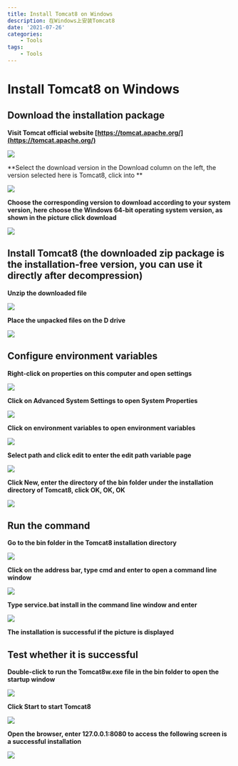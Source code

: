 ```yaml
---
title: Install Tomcat8 on Windows
description: 在Windows上安装Tomcat8
date: '2021-07-26'
categories:
    - Tools
tags:
    - Tools
---
```


# Install Tomcat8 on Windows

## Download the installation package

**Visit Tomcat official website [https://tomcat.apache.org/](https://tomcat.apache.org/)**

![](https://raw.githubusercontent.com/JavenJin/blog-image/master/content/post/Tools/Install%20Tomcat8%20on%20Windows/install-tomcat8-1.png)

**Select the download version in the Download column on the left, the version selected here is Tomcat8, click into **

![](https://raw.githubusercontent.com/JavenJin/blog-image/master/content/post/Tools/Install%20Tomcat8%20on%20Windows/install-tomcat8-2.png)

**Choose the corresponding version to download according to your system version, here choose the Windows 64-bit operating system version, as shown in the picture click download**

![](https://raw.githubusercontent.com/JavenJin/blog-image/master/content/post/Tools/Install%20Tomcat8%20on%20Windows/install-tomcat8-3.png)

## Install Tomcat8 (the downloaded zip package is the installation-free version, you can use it directly after decompression)

**Unzip the downloaded file**

![](https://raw.githubusercontent.com/JavenJin/blog-image/master/content/post/Tools/Install%20Tomcat8%20on%20Windows/install-tomcat8-4.png)

**Place the unpacked files on the D drive**

![](https://raw.githubusercontent.com/JavenJin/blog-image/master/content/post/Tools/Install%20Tomcat8%20on%20Windows/install-tomcat8-5.png)

## Configure environment variables

**Right-click on properties on this computer and open settings**

![](https://raw.githubusercontent.com/JavenJin/blog-image/master/content/post/Tools/Install%20Tomcat8%20on%20Windows/install-tomcat8-6.png)

**Click on Advanced System Settings to open System Properties**

![](https://raw.githubusercontent.com/JavenJin/blog-image/master/content/post/Tools/Install%20Tomcat8%20on%20Windows/install-tomcat8-7.png)

**Click on environment variables to open environment variables**

![](https://raw.githubusercontent.com/JavenJin/blog-image/master/content/post/Tools/Install%20Tomcat8%20on%20Windows/install-tomcat8-8.png)

**Select path and click edit to enter the edit path variable page**

![](https://raw.githubusercontent.com/JavenJin/blog-image/master/content/post/Tools/Install%20Tomcat8%20on%20Windows/install-tomcat8-9.png)

**Click New, enter the directory of the bin folder under the installation directory of Tomcat8, click OK, OK, OK**

![](https://raw.githubusercontent.com/JavenJin/blog-image/master/content/post/Tools/Install%20Tomcat8%20on%20Windows/install-tomcat8-10.png)

## Run the command

**Go to the bin folder in the Tomcat8 installation directory**

![](https://raw.githubusercontent.com/JavenJin/blog-image/master/content/post/Tools/Install%20Tomcat8%20on%20Windows/install-tomcat8-11.png)

**Click on the address bar, type cmd and enter to open a command line window**

![](https://raw.githubusercontent.com/JavenJin/blog-image/master/content/post/Tools/Install%20Tomcat8%20on%20Windows/install-tomcat8-12.png)

**Type service.bat install in the command line window and enter**

![](https://raw.githubusercontent.com/JavenJin/blog-image/master/content/post/Tools/Install%20Tomcat8%20on%20Windows/install-tomcat8-13.png)

**The installation is successful if the picture is displayed**

## Test whether it is successful

**Double-click to run the Tomcat8w.exe file in the bin folder to open the startup window**

![](https://raw.githubusercontent.com/JavenJin/blog-image/master/content/post/Tools/Install%20Tomcat8%20on%20Windows/install-tomcat8-14.png)

**Click Start to start Tomcat8**

![](https://raw.githubusercontent.com/JavenJin/blog-image/master/content/post/Tools/Install%20Tomcat8%20on%20Windows/install-tomcat8-15.png)

**Open the browser, enter 127.0.0.1:8080 to access the following screen is a successful installation**

![](https://raw.githubusercontent.com/JavenJin/blog-image/master/content/post/Tools/Install%20Tomcat8%20on%20Windows/install-tomcat8-16.png)
